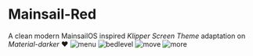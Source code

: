 # Mainsail-Red
A clean modern MainsailOS inspired *Klipper Screen Theme* adaptation on *Material-darker* ❤️
![menu](https://github.com/Misunderstood-Wookiee/Mainsail-Red/assets/22002023/f5d543e2-7c29-42c4-bb8e-333fe84196c0)
![bedlevel](https://github.com/Misunderstood-Wookiee/Mainsail-Red/assets/22002023/081cdf7d-767f-43fb-a21f-1240310e4e64)
![move](https://github.com/Misunderstood-Wookiee/Mainsail-Red/assets/22002023/2e82e9cd-3bec-4696-a368-d425f2f09b3e)
![more](https://github.com/Misunderstood-Wookiee/Mainsail-Red/assets/22002023/c2805ebe-0ca9-43b6-8bd0-4f45040646b7)
